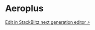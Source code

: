# Aeroplus

[Edit in StackBlitz next generation editor ⚡️](https://stackblitz.com/~/github.com/mikaelchan95/Aeroplus)
